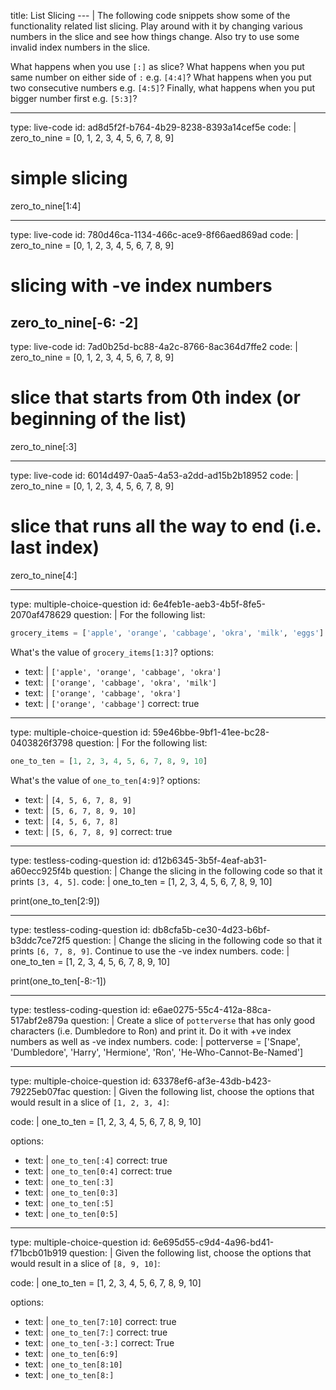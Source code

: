 title: List Slicing
--- |
  The following code snippets show some of the functionality related list slicing. Play around with it by changing various numbers in the slice and see how things change. Also try to use some invalid index numbers in the slice.

  What happens when you use `[:]` as slice? What happens when you put same number on either side of `:` e.g. `[4:4]`? What happens when you put two consecutive numbers e.g. `[4:5]`? Finally, what happens when you put bigger number first e.g. `[5:3]`?

---
type: live-code
id: ad8d5f2f-b764-4b29-8238-8393a14cef5e
code: |
  zero_to_nine = [0, 1, 2, 3, 4, 5, 6, 7, 8, 9]

  # simple slicing
  zero_to_nine[1:4]

---
type: live-code
id: 780d46ca-1134-466c-ace9-8f66aed869ad
code: |
  zero_to_nine = [0, 1, 2, 3, 4, 5, 6, 7, 8, 9]

  # slicing with -ve index numbers
  zero_to_nine[-6: -2]
---
type: live-code
id: 7ad0b25d-bc88-4a2c-8766-8ac364d7ffe2
code: |
  zero_to_nine = [0, 1, 2, 3, 4, 5, 6, 7, 8, 9]

  # slice that starts from 0th index (or beginning of the list)
  zero_to_nine[:3]

---
type: live-code
id: 6014d497-0aa5-4a53-a2dd-ad15b2b18952
code: |
  zero_to_nine = [0, 1, 2, 3, 4, 5, 6, 7, 8, 9]

  # slice that runs all the way to end (i.e. last index)
  zero_to_nine[4:]

---
type: multiple-choice-question
id: 6e4feb1e-aeb3-4b5f-8fe5-2070af478629
question: |
  For the following list:

  ```python
  grocery_items = ['apple', 'orange', 'cabbage', 'okra', 'milk', 'eggs']
  ```

  What's the value of `grocery_items[1:3]`?
options:
  - text: |
      `['apple', 'orange', 'cabbage', 'okra']`
  - text: |
      `['orange', 'cabbage', 'okra', 'milk']`
  - text: |
      `['orange', 'cabbage', 'okra']`
  - text: |
      `['orange', 'cabbage']`
    correct: true

---
type: multiple-choice-question
id: 59e46bbe-9bf1-41ee-bc28-0403826f3798
question: |
  For the following list:

  ```python
  one_to_ten = [1, 2, 3, 4, 5, 6, 7, 8, 9, 10]
  ```

  What's the value of `one_to_ten[4:9]`?
options:
  - text: |
      `[4, 5, 6, 7, 8, 9]`
  - text: |
      `[5, 6, 7, 8, 9, 10]`
  - text: |
      `[4, 5, 6, 7, 8]`
  - text: |
      `[5, 6, 7, 8, 9]`
    correct: true

---
type: testless-coding-question
id: d12b6345-3b5f-4eaf-ab31-a60ecc925f4b
question: |
  Change the slicing in the following code so that it prints `[3, 4, 5]`.
code: |
  one_to_ten = [1, 2, 3, 4, 5, 6, 7, 8, 9, 10]

  print(one_to_ten[2:9])

---
type: testless-coding-question
id: db8cfa5b-ce30-4d23-b6bf-b3ddc7ce72f5
question: |
  Change the slicing in the following code so that it prints `[6, 7, 8, 9]`. Continue to use the -ve index numbers.
code: |
  one_to_ten = [1, 2, 3, 4, 5, 6, 7, 8, 9, 10]

  print(one_to_ten[-8:-1])

---
type: testless-coding-question
id: e6ae0275-55c4-412a-88ca-517abf2e879a
question: |
  Create a slice of `potterverse` that has only good characters (i.e. Dumbledore to Ron) and print it. Do it with +ve index numbers as well as -ve index numbers.
code: |
  potterverse = ['Snape', 'Dumbledore', 'Harry', 'Hermione', 'Ron', 'He-Who-Cannot-Be-Named']

---
type: multiple-choice-question
id: 63378ef6-af3e-43db-b423-79225eb07fac
question: |
  Given the following list, choose the options that would result in a slice of `[1, 2, 3, 4]`:

code: |
  one_to_ten = [1, 2, 3, 4, 5, 6, 7, 8, 9, 10]

options:
  - text: |
      `one_to_ten[:4]`
    correct: true
  - text: |
      `one_to_ten[0:4]`
    correct: true
  - text: |
      `one_to_ten[:3]`
  - text: |
      `one_to_ten[0:3]`
  - text: |
      `one_to_ten[:5]`
  - text: |
      `one_to_ten[0:5]`

---
type: multiple-choice-question
id: 6e695d55-c9d4-4a96-bd41-f71bcb01b919
question: |
  Given the following list, choose the options that would result in a slice of `[8, 9, 10]`:

code: |
  one_to_ten = [1, 2, 3, 4, 5, 6, 7, 8, 9, 10]

options:
  - text: |
      `one_to_ten[7:10]`
    correct: true
  - text: |
      `one_to_ten[7:]`
    correct: true
  - text: |
      `one_to_ten[-3:]`
      correct: True
  - text: |
      `one_to_ten[6:9]`
  - text: |
      `one_to_ten[8:10]`
  - text: |
      `one_to_ten[8:]`
